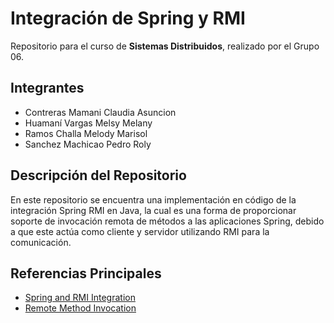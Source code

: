 # Integración de Spring y RMI

Repositorio para el curso de **Sistemas Distribuidos**, realizado por el Grupo 06.

## Integrantes
- Contreras Mamani Claudia Asuncion
- Huamaní Vargas Melsy Melany
- Ramos Challa Melody Marisol
- Sanchez Machicao Pedro Roly

## Descripción del Repositorio

En este repositorio se encuentra una implementación en código de la integración Spring RMI en Java, la cual es una forma de proporcionar soporte de invocación remota de métodos a las aplicaciones Spring, debido a que este actúa como cliente y servidor utilizando RMI para la comunicación. 

## Referencias Principales

- [Spring and RMI Integration](https://www.geeksforgeeks.org/spring-and-rmi-integration/)
- [Remote Method Invocation](https://www.ctr.unican.es/asignaturas/procodis_3_II/Doc/Procodis_7_01.pdf)

